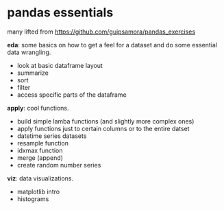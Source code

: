 # pandas essentials
many lifted from https://github.com/guipsamora/pandas_exercises

**eda**: some basics on how to get a feel for a dataset and do some essential data wrangling. 
- look at basic dataframe layout
- summarize
- sort
- filter
- access specific parts of the dataframe

**apply**: cool functions. 
- build simple lamba functions (and slightly more complex ones)
- apply functions just to certain columns or to the entire datset
- datetime series datasets
- resample function
- idxmax function
- merge (append)
- create random number series

**viz**: data visualizations.
- matplotlib intro
- histograms